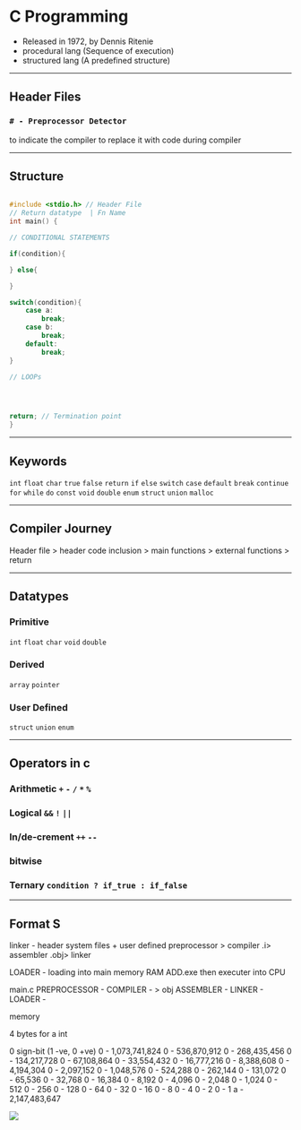 # C Programming

+ Released in 1972, by Dennis Ritenie
+ procedural lang (Sequence of execution) 
+ structured lang (A predefined structure)

---
## Header Files

### `# - Preprocessor Detector`
to indicate the compiler to replace it with code during compiler

---
## Structure

```c

#include <stdio.h> // Header File
// Return datatype  | Fn Name 
int main() {

// CONDITIONAL STATEMENTS

if(condition){

} else{

}

switch(condition){
    case a:
        break;
    case b:
        break;
    default:
        break;
}

// LOOPs




return; // Termination point
}
```

---
## Keywords

`int` `float` `char` `true` `false` `return` `if` `else` `switch` `case` `default` `break` `continue` `for` `while` `do` `const` `void` `double` `enum` `struct` `union` `malloc`

---

## Compiler Journey

Header file > header code inclusion > main functions > external functions > return 

---

## Datatypes

### Primitive

`int` `float` `char` `void` `double`

### Derived 

`array` `pointer`

### User Defined

`struct` `union` `enum`

---

## Operators in c

### Arithmetic `+` `-` `/` `*` `%`

### Logical `&&` `!` `||`

### In/de-crement `++` `--`

### bitwise

### Ternary `condition ? if_true : if_false`




---
## Format S



linker - header system files + user defined 
preprocessor > compiler .i> assembler .obj> linker


LOADER - loading into main memory RAM
ADD.exe
then executer into CPU


main.c
PREPROCESSOR - 
COMPILER     - > obj
ASSEMBLER    - 
LINKER       - 
LOADER       - 




memory

4 bytes for a int

0 sign-bit (1 -ve, 0 +ve)
0 - 1,073,741,824
0 -   536,870,912
0 -   268,435,456
0 -   134,217,728
0 -    67,108,864
0 -    33,554,432
0 -    16,777,216
0 -     8,388,608
0 -     4,194,304
0 -     2,097,152
0 -     1,048,576
0 -       524,288
0 -       262,144
0 -       131,072
0 -        65,536
0 -        32,768
0 -        16,384
0 -         8,192
0 -         4,096
0 -         2,048
0 -         1,024
0 -           512
0 -           256
0 -           128
0 -            64
0 -            32
0 -            16
0 -             8
0 -             4
0 -             2
0 -             1
a - 2,147,483,647  



  <source media="(prefers-color-scheme: dark)" srcset="https://d.tw93.fun/images/wakatime_weekly_language_stats_black.svg">
  <source media="(prefers-color-scheme: light)" srcset="https://d.tw93.fun/images/wakatime_weekly_language_stats.svg">
  <img src="https://d.tw93.fun/images/wakatime_weekly_language_stats.svg">
